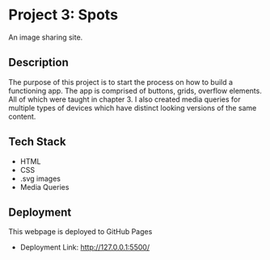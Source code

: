 # Project 3: Spots

An image sharing site.

## Description

The purpose of this project is to start the process on how to build a functioning app. The app is comprised of buttons, grids, overflow elements. All of which were taught in chapter 3. I also created media queries for multiple types of devices which have distinct looking versions of the same content.

## Tech Stack
- HTML
- CSS
- .svg images
- Media Queries

## Deployment

This webpage is deployed to GitHub Pages

- Deployment Link: http://127.0.0.1:5500/